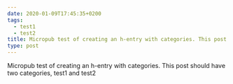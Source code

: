 ```yaml
---
date: 2020-01-09T17:45:35+0200
tags:
  - test1
  - test2
title: Micropub test of creating an h-entry with categories. This post should have two categories, test1 and test2
type: post
---
```

Micropub test of creating an h-entry with categories. This post should have two categories, test1 and test2
